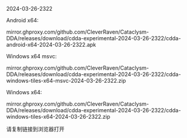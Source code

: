 2024-03-26-2322

Android x64:

mirror.ghproxy.com/github.com/CleverRaven/Cataclysm-DDA/releases/download/cdda-experimental-2024-03-26-2322/cdda-android-x64-2024-03-26-2322.apk

Windows x64 msvc:

mirror.ghproxy.com/github.com/CleverRaven/Cataclysm-DDA/releases/download/cdda-experimental-2024-03-26-2322/cdda-windows-tiles-x64-msvc-2024-03-26-2322.zip

Windows x64:

mirror.ghproxy.com/github.com/CleverRaven/Cataclysm-DDA/releases/download/cdda-experimental-2024-03-26-2322/cdda-windows-tiles-x64-2024-03-26-2322.zip

请复制链接到浏览器打开

